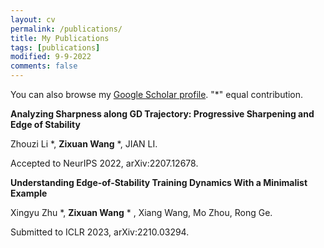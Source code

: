 ```yaml
---
layout: cv
permalink: /publications/
title: My Publications
tags: [publications]
modified: 9-9-2022
comments: false
---
```


You can also browse my <a href="[‪Zixuan Wang‬ - ‪Google 学术搜索‬](https://scholar.google.com/citations?user=vNJDZyEAAAAJ)" target="_blank">Google Scholar profile</a>. "*" equal contribution.

**Analyzing Sharpness along GD Trajectory: Progressive Sharpening and Edge of Stability**

Zhouzi Li *, **Zixuan Wang** *, JIAN LI.

Accepted to NeurIPS 2022, arXiv:2207.12678.

**Understanding Edge-of-Stability Training Dynamics With a Minimalist Example**

Xingyu Zhu *, **Zixuan Wang** * , Xiang Wang, Mo Zhou, Rong Ge.

Submitted to ICLR 2023, arXiv:2210.03294.
